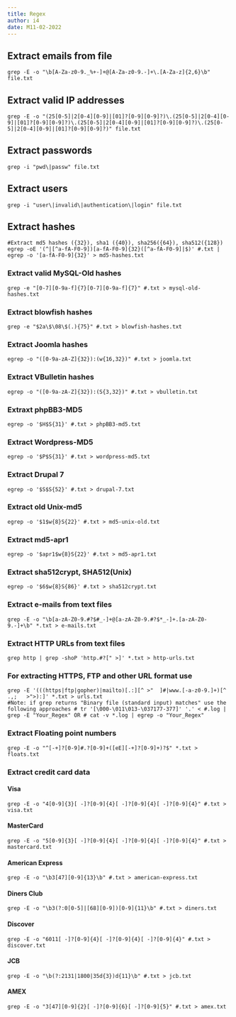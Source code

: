 ```yaml
---
title: Regex
author: i4
date: M11-02-2022
---
```

## Extract emails from file
```
grep -E -o "\b[A-Za-z0-9._%+-]+@[A-Za-z0-9.-]+\.[A-Za-z]{2,6}\b" file.txt
```

## Extract valid IP addresses

```
grep -E -o "(25[0-5]|2[0-4][0-9]|[01]?[0-9][0-9]?)\.(25[0-5]|2[0-4][0-9]|[01]?[0-9][0-9]?)\.(25[0-5]|2[0-4][0-9]|[01]?[0-9][0-9]?)\.(25[0-5]|2[0-4][0-9]|[01]?[0-9][0-9]?)" file.txt
```

## Extract passwords
```
grep -i "pwd\|passw" file.txt
```

## Extract users
```
grep -i "user\|invalid\|authentication\|login" file.txt
```


## Extract hashes
```
#Extract md5 hashes ({32}), sha1 ({40}), sha256({64}), sha512({128})
egrep -oE '(^|[^a-fA-F0-9])[a-fA-F0-9]{32}([^a-fA-F0-9]|$)' #.txt | egrep -o '[a-fA-F0-9]{32}' > md5-hashes.txt
```
### Extract valid MySQL-Old hashes
```
grep -e "[0-7][0-9a-f]{7}[0-7][0-9a-f]{7}" #.txt > mysql-old-hashes.txt
```
### Extract blowfish hashes
```
grep -e "$2a\$\08\$(.){75}" #.txt > blowfish-hashes.txt
```
### Extract Joomla hashes
```
egrep -o "([0-9a-zA-Z]{32}):(w{16,32})" #.txt > joomla.txt
```
### Extract VBulletin hashes
```
egrep -o "([0-9a-zA-Z]{32}):(S{3,32})" #.txt > vbulletin.txt
```
### Extraxt phpBB3-MD5
```
egrep -o '$H$S{31}' #.txt > phpBB3-md5.txt
```
### Extract Wordpress-MD5
```
egrep -o '$P$S{31}' #.txt > wordpress-md5.txt
```
### Extract Drupal 7
```
egrep -o '$S$S{52}' #.txt > drupal-7.txt
```
### Extract old Unix-md5
```
egrep -o '$1$w{8}S{22}' #.txt > md5-unix-old.txt
```
### Extract md5-apr1
```
egrep -o '$apr1$w{8}S{22}' #.txt > md5-apr1.txt
```
### Extract sha512crypt, SHA512(Unix)
```
egrep -o '$6$w{8}S{86}' #.txt > sha512crypt.txt
```

### Extract e-mails from text files
```
grep -E -o "\b[a-zA-Z0-9.#?$#_-]+@[a-zA-Z0-9.#?$*_-]+.[a-zA-Z0-9.-]+\b" *.txt > e-mails.txt
```

### Extract HTTP URLs from text files
```
grep http | grep -shoP 'http.#?[" >]' *.txt > http-urls.txt
```
### For extracting HTTPS, FTP and other URL format use
```
grep -E '(((https|ftp|gopher)|mailto)[.:][^ >"	]#|www.[-a-z0-9.]+)[^ .,;	>">):]' *.txt > urls.txt
#Note: if grep returns "Binary file (standard input) matches" use the following approaches # tr '[\000-\011\013-\037177-377]' '.' < #.log | grep -E "Your_Regex" OR # cat -v *.log | egrep -o "Your_Regex"

```
### Extract Floating point numbers
```
grep -E -o "^[-+]?[0-9]#.?[0-9]+([eE][-+]?[0-9]+)?$" *.txt > floats.txt
```

### Extract credit card data
#### Visa
```
grep -E -o "4[0-9]{3}[ -]?[0-9]{4}[ -]?[0-9]{4}[ -]?[0-9]{4}" #.txt > visa.txt
```
#### MasterCard
```
grep -E -o "5[0-9]{3}[ -]?[0-9]{4}[ -]?[0-9]{4}[ -]?[0-9]{4}" #.txt > mastercard.txt
```
#### American Express
```
grep -E -o "\b3[47][0-9]{13}\b" #.txt > american-express.txt
```
#### Diners Club
```
grep -E -o "\b3(?:0[0-5]|[68][0-9])[0-9]{11}\b" #.txt > diners.txt
```
#### Discover
```
grep -E -o "6011[ -]?[0-9]{4}[ -]?[0-9]{4}[ -]?[0-9]{4}" #.txt > discover.txt
```
#### JCB
```
grep -E -o "\b(?:2131|1800|35d{3})d{11}\b" #.txt > jcb.txt
```
#### AMEX
```
grep -E -o "3[47][0-9]{2}[ -]?[0-9]{6}[ -]?[0-9]{5}" #.txt > amex.txt
```

